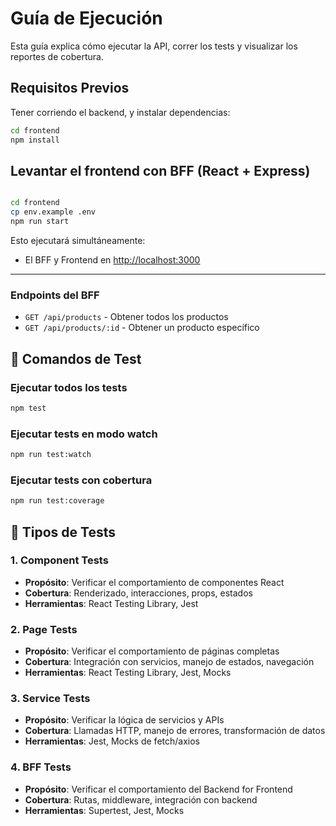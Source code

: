 
# Guía de Ejecución

Esta guía explica cómo ejecutar la API, correr los tests y visualizar los reportes de cobertura.

## Requisitos Previos

Tener corriendo el backend, y instalar dependencias:

```bash 
cd frontend
npm install
```

## Levantar el frontend con BFF (React + Express)

```bash

cd frontend
cp env.example .env
npm run start
```

Esto ejecutará simultáneamente:
- El BFF y Frontend en [http://localhost:3000](http://localhost:3000)

---

### Endpoints del BFF

- `GET /api/products` - Obtener todos los productos
- `GET /api/products/:id` - Obtener un producto específico


## 🚀 Comandos de Test

### Ejecutar todos los tests
```bash
npm test
```

### Ejecutar tests en modo watch
```bash
npm run test:watch
```

### Ejecutar tests con cobertura
```bash
npm run test:coverage
```

## 🧩 Tipos de Tests

### 1. **Component Tests**
- **Propósito**: Verificar el comportamiento de componentes React
- **Cobertura**: Renderizado, interacciones, props, estados
- **Herramientas**: React Testing Library, Jest

### 2. **Page Tests**
- **Propósito**: Verificar el comportamiento de páginas completas
- **Cobertura**: Integración con servicios, manejo de estados, navegación
- **Herramientas**: React Testing Library, Jest, Mocks

### 3. **Service Tests**
- **Propósito**: Verificar la lógica de servicios y APIs
- **Cobertura**: Llamadas HTTP, manejo de errores, transformación de datos
- **Herramientas**: Jest, Mocks de fetch/axios

### 4. **BFF Tests**
- **Propósito**: Verificar el comportamiento del Backend for Frontend
- **Cobertura**: Rutas, middleware, integración con backend
- **Herramientas**: Supertest, Jest, Mocks